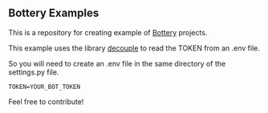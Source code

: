 ## Bottery Examples

This is a repository for creating example of [Bottery](http://bottery.io) 
projects.

This example uses the library [decouple](https://github.com/henriquebastos/python-decouple/) to read the TOKEN from an .env file.

So you will need to create an .env file in the same directory of the settings.py file.

```
TOKEN=YOUR_BOT_TOKEN
```

Feel free to contribute!
